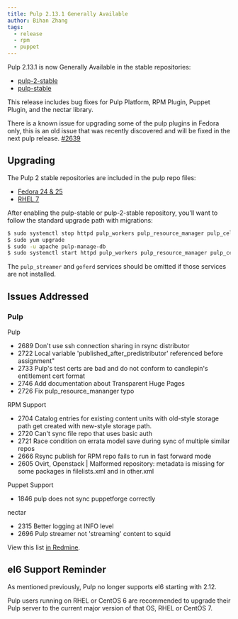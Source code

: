 ```yaml
---
title: Pulp 2.13.1 Generally Available
author: Bihan Zhang
tags:
  - release
  - rpm
  - puppet
---
```


Pulp 2.13.1 is now Generally Available in the stable repositories:

* [pulp-2-stable](https://repos.fedorapeople.org/pulp/pulp/stable/2/)
* [pulp-stable](https://repos.fedorapeople.org/pulp/pulp/stable/latest/)

This release includes bug fixes for Pulp Platform, RPM Plugin, Puppet Plugin, and the nectar library.

There is a known issue for upgrading some of the pulp plugins in Fedora only, this is an old issue that was recently discovered and will be fixed in the next pulp release.
[#2639](https://pulp.plan.io/issues/2639)


## Upgrading

The Pulp 2 stable repositories are included in the pulp repo files:

- [Fedora 24 & 25](https://repos.fedorapeople.org/repos/pulp/pulp/fedora-pulp.repo)
- [RHEL 7](https://repos.fedorapeople.org/repos/pulp/pulp/rhel-pulp.repo)

After enabling the pulp-stable or pulp-2-stable repository, you'll want to follow the standard
upgrade path with migrations:

```sh
$ sudo systemctl stop httpd pulp_workers pulp_resource_manager pulp_celerybeat pulp_streamer goferd
$ sudo yum upgrade
$ sudo -u apache pulp-manage-db
$ sudo systemctl start httpd pulp_workers pulp_resource_manager pulp_celerybeat pulp_streamer goferd
```

The `pulp_streamer` and `goferd` services should be omitted if those services are not installed.


## Issues Addressed

### Pulp

Pulp
- 2689	Don't use ssh connection sharing in rsync distributor
- 2722	Local variable 'published_after_predistributor' referenced before assignment"
- 2733	Pulp's test certs are bad and do not conform to candlepin's entitlement cert format
- 2746	Add documentation about Transparent Huge Pages
- 2726	Fix pulp_resource_mananger typo

RPM Support
- 2704	Catalog entries for existing content units with old-style storage path get created with new-style storage path.
- 2720	Can't sync file repo that uses basic auth
- 2721	Race condition on errata model save during sync of multiple similar repos
- 2666	Rsync publish for RPM repo fails to run in fast forward mode
- 2605  Ovirt, Openstack | Malformed repository: metadata is missing for some packages in filelists.xml and in other.xml

Puppet Support
- 1846	pulp does not sync puppetforge correctly

nectar
- 2315	Better logging at INFO level
- 2696	Pulp streamer not 'streaming' content to squid

View this list [in Redmine](http://bit.ly/2pPKNCC).


## el6 Support Reminder

As mentioned previously, Pulp no longer supports el6 starting with 2.12.

Pulp users running on RHEL or CentOS 6 are recommended to upgrade their Pulp server to
the current major version of that OS, RHEL or CentOS 7.

